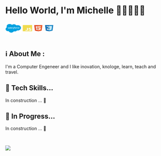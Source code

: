 # Hello World, I'm Michelle 👋🏾👩🏾‍💻 
<div style="display: inline_block">
  <img align="center" alt="Michelle-Js" height="40" width="50" src="https://raw.githubusercontent.com/devicons/devicon/master/icons/salesforce/salesforce-plain.svg">
  <img align="center" alt="Michelle-Js" height="20" width="30" src="https://raw.githubusercontent.com/devicons/devicon/master/icons/javascript/javascript-plain.svg">
  <img align="center" alt="Michelle-HTML" height="20" width="30" src="https://raw.githubusercontent.com/devicons/devicon/master/icons/html5/html5-original.svg">
  <img align="center" alt="Michelle-CSS" height="20" width="30" src="https://raw.githubusercontent.com/devicons/devicon/master/icons/css3/css3-original.svg">
</div><br>

<h2> ℹ️ About Me : </h2>

I'm a Computer Engeneer and I like inovation, knologe, learn, teach and travel.

<h2> 🚀 Tech Skills... </h2>

In construction ... 🚧

<h2> 🚧 In Progress... </h2>

In construction ... 🚧

<br><div> 
  <a href="https://www.linkedin.com/in/michelle-pacheco-48480432" target="_blank"><img src="https://img.shields.io/badge/-LinkedIn-%230077B5?style=for-the-badge&logo=linkedin&logoColor=white" target="_blank"></a> 
</div>
